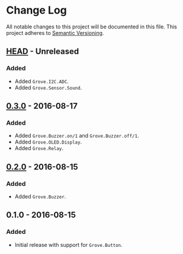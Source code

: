 # Change Log
All notable changes to this project will be documented in this file.
This project adheres to [Semantic Versioning](http://semver.org/).

## [HEAD] - Unreleased
### Added
- Added `Grove.I2C.ADC`.
- Added `Grove.Sensor.Sound`.

## [0.3.0] - 2016-08-17
### Added
- Added `Grove.Buzzer.on/1` and `Grove.Buzzer.off/1`.
- Added `Grove.OLED.Display`.
- Added `Grove.Relay`.

## [0.2.0] - 2016-08-15
### Added
- Added `Grove.Buzzer`.

## 0.1.0 - 2016-08-15
### Added
- Initial release with support for `Grove.Button`.

[HEAD]:  https://github.com/bendiken/nerves_grove/compare/0.3.0...HEAD
[0.3.0]: https://github.com/bendiken/nerves_grove/compare/0.2.0...0.3.0
[0.2.0]: https://github.com/bendiken/nerves_grove/compare/0.1.0...0.2.0
